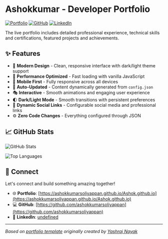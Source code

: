 # Ashokkumar - Developer Portfolio

<div align="left">
  
[![Portfolio](https://img.shields.io/badge/🌐_Visit_Portfolio-Live-brightgreen?style=for-the-badge)](https://ashokkumarsoliyappan.github.io/Ashok.github.io)
[![GitHub](https://img.shields.io/badge/GitHub-Profile-181717?style=for-the-badge&logo=github)](https://github.com/ashokkumarsoliyappan)
[![LinkedIn](https://img.shields.io/badge/LinkedIn-Connect-0A66C2?style=for-the-badge&logo=linkedin)](undefined)

</div>

The live portfolio includes detailed professional experience, technical skills and certifications, featured projects and achievements.

## ✨ Features

- 🎨 **Modern Design** - Clean, responsive interface with dark/light theme support
- 🚀 **Performance Optimized** - Fast loading with vanilla JavaScript
- 📱 **Mobile First** - Fully responsive across all devices
- 🔄 **Auto-Updated** - Content dynamically generated from `config.json`
- 🎭 **Interactive** - Smooth animations and engaging user experience
- 🌓 **Dark/Light Mode** - Smooth transitions with persistent preferences
- 🔗 **Dynamic Social Links** - Configurable social media and professional links
- ⚙️ **Zero Code Changes** - Everything configured through JSON

## 📈 GitHub Stats

<div align="left">

![GitHub Stats](https://github-readme-stats.vercel.app/api?username=ashokkumarsoliyappan&theme=dark&hide_border=true&include_all_commits=true&count_private=true)

![Top Languages](https://github-readme-stats.vercel.app/api/top-langs/?username=ashokkumarsoliyappan&theme=dark&hide_border=true&include_all_commits=true&count_private=true&layout=compact)

</div>

## 🤝 Connect

Let's connect and build something amazing together!

- 🌐 **Portfolio**: [https://ashokkumarsoliyappan.github.io/Ashok.github.io](https://ashokkumarsoliyappan.github.io/Ashok.github.io)
- 💻 **GitHub**: [https://github.com/ashokkumarsoliyappan](https://github.com/ashokkumarsoliyappan)
- 🔗 **LinkedIn**: [undefined](undefined)

---

*Based on [portfolio template](https://github.com/yashrajnayak/developer-portfolio) originally created by [Yashraj Nayak](https://github.com/yashrajnayak)*